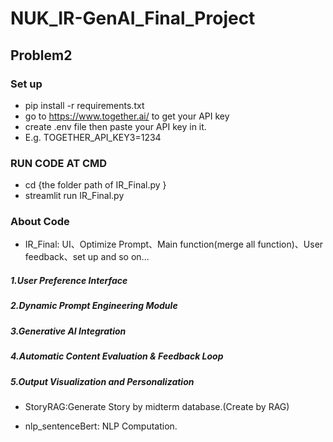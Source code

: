 # NUK_IR-GenAI_Final_Project
## Problem2
### Set up
- pip install -r requirements.txt
- go to https://www.together.ai/ to get your API key
- create .env file then paste your API key in it.
- E.g. TOGETHER_API_KEY3=1234
### RUN CODE AT CMD
- cd {the folder path of IR_Final.py }
- streamlit run IR_Final.py
### About Code
- IR_Final: UI、Optimize Prompt、Main function(merge all function)、User feedback、set up and so on...

##### 1.User Preference Interface
##### 2.Dynamic Prompt Engineering Module
##### 3.Generative AI Integration
##### 4.Automatic Content Evaluation & Feedback Loop
##### 5.Output Visualization and Personalization

- StoryRAG:Generate Story by midterm database.(Create by RAG)

- nlp_sentenceBert: NLP Computation.
